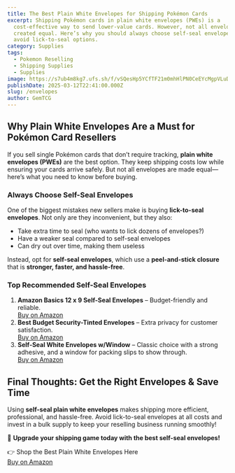 ```yaml
---
title: The Best Plain White Envelopes for Shipping Pokémon Cards
excerpt: Shipping Pokémon cards in plain white envelopes (PWEs) is a
  cost-effective way to send lower-value cards. However, not all envelopes are
  created equal. Here’s why you should always choose self-seal envelopes and
  avoid lick-to-seal options.
category: Supplies
tags:
  - Pokemon Reselling
  - Shipping Supplies
  - Supplies
image: https://s7ub4m8kg7.ufs.sh/f/vSQesHp5YCfTF21m0mhHlPN0CeEYcMgpVLuDQrB6mZJOIG4v
publishDate: 2025-03-12T22:41:00.000Z
slug: /envelopes
author: GemTCG
---
```

## Why Plain White Envelopes Are a Must for Pokémon Card Resellers

If you sell single Pokémon cards that don’t require tracking, **plain white envelopes (PWEs)** are the best option. They keep shipping costs low while ensuring your cards arrive safely. But not all envelopes are made equal—here’s what you need to know before buying.

### **Always Choose Self-Seal Envelopes**

One of the biggest mistakes new sellers make is buying **lick-to-seal envelopes**. Not only are they inconvenient, but they also:

* Take extra time to seal (who wants to lick dozens of envelopes?)
* Have a weaker seal compared to self-seal envelopes
* Can dry out over time, making them useless

Instead, opt for **self-seal envelopes**, which use a **peel-and-stick closure** that is **stronger, faster, and hassle-free**.

### **Top Recommended Self-Seal Envelopes**

1. **Amazon Basics 12 x 9 Self-Seal Envelopes** – Budget-friendly and reliable.  
   [Buy on Amazon](https://amzn.to/3FtQ4fF)
2. **Best Budget Security-Tinted Envelopes** – Extra privacy for customer satisfaction.  
   [Buy on Amazon](https://amzn.to/41N25nJ)
3. **Self-Seal White Envelopes w/Window** – Classic choice with a strong adhesive, and a window for packing slips to show through.  
   [Buy on Amazon](https://amzn.to/4hw7zJq)

## **Final Thoughts: Get the Right Envelopes & Save Time**

Using **self-seal plain white envelopes** makes shipping more efficient, professional, and hassle-free. Avoid lick-to-seal envelopes at all costs and invest in a bulk supply to keep your reselling business running smoothly!

🚀 **Upgrade your shipping game today with the best self-seal envelopes!**

👉 Shop the Best Plain White Envelopes Here  
[Buy on Amazon](*https://amzn.to/3FtQ4fF*)
